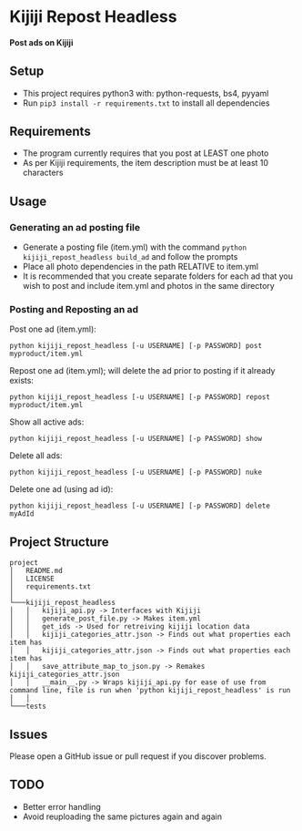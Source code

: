 # Kijiji Repost Headless

#### Post ads on Kijiji

## Setup

- This project requires python3 with: python-requests, bs4, pyyaml
- Run `pip3 install -r requirements.txt` to install all dependencies

## Requirements

- The program currently requires that you post at LEAST one photo
- As per Kijiji requirements, the item description must be at least 10 characters

## Usage

### Generating an ad posting file

- Generate a posting file (item.yml) with the command `python kijiji_repost_headless build_ad` and follow the prompts
- Place all photo dependencies in the path RELATIVE to item.yml 
- It is recommended that you create separate folders for each ad that you wish to post and include item.yml and photos in the same directory

### Posting and Reposting an ad

Post one ad (item.yml):

`python kijiji_repost_headless [-u USERNAME] [-p PASSWORD] post myproduct/item.yml`

Repost one ad (item.yml); will delete the ad prior to posting if it already exists:

`python kijiji_repost_headless [-u USERNAME] [-p PASSWORD] repost myproduct/item.yml`

Show all active ads:

`python kijiji_repost_headless [-u USERNAME] [-p PASSWORD] show`

Delete all ads:

`python kijiji_repost_headless [-u USERNAME] [-p PASSWORD] nuke`

Delete one ad (using ad id):

`python kijiji_repost_headless [-u USERNAME] [-p PASSWORD] delete myAdId`

## Project Structure

```
project
│   README.md
│   LICENSE
│   requirements.txt
│
└───kijiji_repost_headless
│   │   kijiji_api.py -> Interfaces with Kijiji
│   │   generate_post_file.py -> Makes item.yml
│   │   get_ids -> Used for retreiving kijiji location data
│   │   kijiji_categories_attr.json -> Finds out what properties each item has
│   │   kijiji_categories_attr.json -> Finds out what properties each item has
│   │   save_attribute_map_to_json.py -> Remakes kijiji_categories_attr.json
│   │   __main__.py -> Wraps kijiji_api.py for ease of use from command line, file is run when 'python kijiji_repost_headless' is run
│   │
└───tests
```

## Issues

Please open a GitHub issue or pull request if you discover problems.

## TODO

- Better error handling
- Avoid reuploading the same pictures again and again

